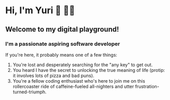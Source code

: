 # Hi, I'm Yuri 👋 👨‍💻
## Welcome to my digital playground!
### I'm a passionate aspiring software developer

If you're here, it probably means one of a few things:

1. You're lost and desperately searching for the "any key" to get out.
2. You heard I have the secret to unlocking the true meaning of life (protip: it involves lots of pizza and bad puns).
3. You're a fellow coding enthusiast who's here to join me on this rollercoaster ride of caffeine-fueled all-nighters and utter frustration-turned-triumph.
